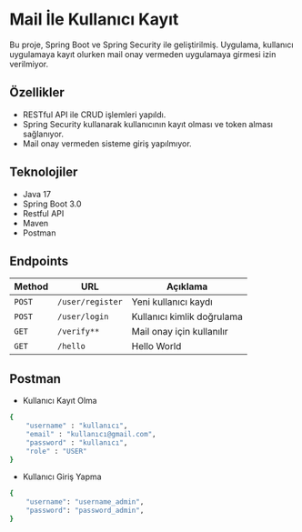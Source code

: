 # Mail İle Kullanıcı Kayıt 

Bu proje, Spring Boot ve Spring Security ile geliştirilmiş. Uygulama, kullanıcı uygulamaya kayıt olurken mail onay vermeden uygulamaya girmesi izin verilmiyor.

## Özellikler

- RESTful API ile CRUD işlemleri yapıldı.
- Spring Security kullanarak kullanıcının kayıt olması ve token alması sağlanıyor.
- Mail onay vermeden sisteme giriş yapılmıyor.

## Teknolojiler

- Java 17
- Spring Boot 3.0
- Restful API
- Maven
- Postman


## Endpoints

| Method       | URL             | Açıklama               |
|--------------|-----------------|------------------------|
| `POST`       | `/user/register` | Yeni kullanıcı kaydı   |
| `POST`       | `/user/login`    | Kullanıcı kimlik doğrulama |
| `GET`        | `/verify**`      | Mail onay için kullanılır      |
| `GET`        | `/hello`      | Hello World     |

## Postman
- Kullanıcı Kayıt Olma
```sh
{
    "username" : "kullanıcı",
    "email" : "kullanıcı@gmail.com",
    "password" : "kullanıcı",
    "role" : "USER"
}
```

- Kullanıcı Giriş Yapma
```sh
{   
    "username": "username_admin",
    "password": "password_admin", 
}
```
